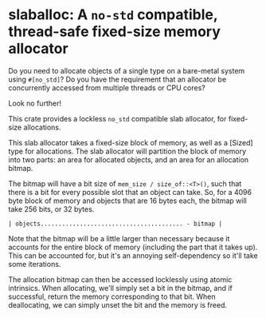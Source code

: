 # slaballoc: A `no-std` compatible, thread-safe fixed-size memory allocator
Do you need to allocate objects of a single type on a bare-metal system using `#[no_std]`?
Do you have the requirement that an allocator be concurrently accessed from multiple
threads or CPU cores?

Look no further!

This crate provides a lockless `no_std` compatible slab allocator, for fixed-size
allocations.

This slab allocator takes a fixed-size block of memory, as well as a [Sized]
type for allocations.
The slab allocator will partition the block of memory into two parts: an area
for allocated objects, and an area for an allocation bitmap.

The bitmap will have a bit size of `mem_size / size_of::<T>()`, such that there
is a bit for every possible slot that an object can take.
So, for a 4096 byte block of memory and objects that are 16 bytes each, the
bitmap will take 256 bits, or 32 bytes.

```ignore
| objects........................................ - bitmap |
```

Note that the bitmap will be a little larger than necessary because it accounts
for the entire block of memory (including the part that it takes up). This can
be accounted for, but it's an annoying self-dependency so it'll take some
iterations.

The allocation bitmap can then be accessed locklessly using atomic intrinsics.
When allocating, we'll simply set a bit in the bitmap, and if successful, return
the memory corresponding to that bit.
When deallocating, we can simply unset the bit and the memory is freed.

